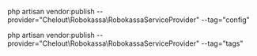 php artisan vendor:publish --provider="Chelout\Robokassa\RobokassaServiceProvider" --tag="config"

php artisan vendor:publish --provider="Chelout\Robokassa\RobokassaServiceProvider" --tag="tags"